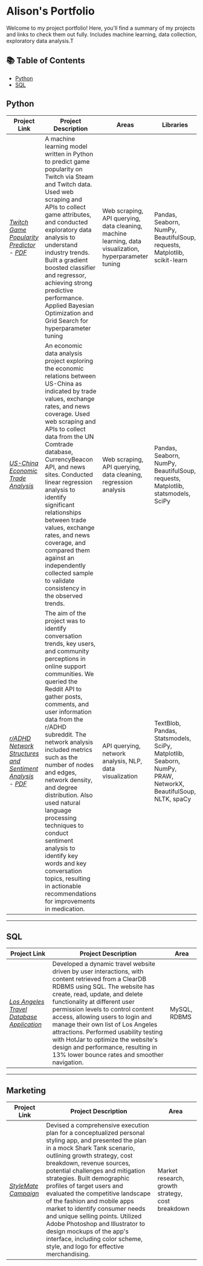 # Alison's Portfolio

Welcome to my project portfolio! Here, you'll find a summary of my projects and links to check them out fully. Includes machine learning, data collection, exploratory data analysis.T

## 📚 Table of Contents
- [Python](#python)
- [SQL](#sql)

## Python

| Project Link | Project Description | Areas | Libraries |    
|---|---|---|---|
| [*Twitch Game Popularity Predictor*](https://github.com/yq808/twitch-steam-game-predictor) - [*PDF*](https://drive.google.com/file/d/1DHscshubkXjs73n0DjLVueOtHETh48XE/view?usp=sharing) | A machine learning model written in Python to predict game popularity on Twitch via Steam and Twitch data. Used web scraping and APIs to collect game attributes, and conducted exploratory data analysis to understand industry trends. Built a gradient boosted classifier and regressor, achieving strong predictive performance. Applied Bayesian Optimization and Grid Search for hyperparameter tuning | Web scraping, API querying, data cleaning, machine learning, data visualization, hyperparameter tuning | Pandas, Seaborn, NumPy, BeautifulSoup, requests, Matplotlib, scikit-learn | 
| [*US-China Economic Trade Analysis*](https://github.com/yq808/us-china-trade-analysis) | An economic data analysis project exploring the economic relations between US-China as indicated by trade values, exchange rates, and news coverage. Used web scraping and APIs to collect data from the UN Comtrade database, CurrencyBeacon API, and news sites. Conducted linear regression analysis to identify significant relationships between trade values, exchange rates, and news coverage, and compared them against an independently collected sample to validate consistency in the observed trends. | Web scraping, API querying, data cleaning, regression analysis | Pandas, Seaborn, NumPy, BeautifulSoup, requests, Matplotlib, statsmodels, SciPy |   
| [*r/ADHD Network Structures and Sentiment Analysis*](https://github.com/yq808/reddit-network-sentiment-analysis) - [*PDF*](https://drive.google.com/file/d/125KIucKPlOFkUCpuH-SwJ5B0HgYS6dTC/view?usp=sharing) | The aim of the project was to identify conversation trends, key users, and community perceptions in online support communities. We queried the Reddit API to gather posts, comments, and user information data from the r/ADHD subreddit. The network analysis included metrics such as the number of nodes and edges, network density, and degree distribution. Also used natural language processing techniques to conduct sentiment analysis to identify key words and key conversation topics, resulting in actionable recommendations for improvements in medication. | API querying, network analysis, NLP, data visualization | TextBlob, Pandas, Statsmodels, SciPy, Matplotlib, Seaborn, NumPy, PRAW, NetworkX, BeautifulSoup, NLTK, spaCy |   

***

## SQL
| Project Link | Project Description | Area | 
|---|---|---|
| [*Los Angeles Travel Database Application*](https://github.com/yq808/la-travel-database-app) | Developed a dynamic travel website driven by user interactions, with content retrieved from a ClearDB RDBMS using SQL. The website has create, read, update, and delete functionality at different user permission levels to control content access, allowing users to login and manage their own list of Los Angeles attractions. Performed usability testing with HotJar to optimize the website's design and performance, resulting in 13\% lower bounce rates and smoother navigation. | MySQL, RDBMS | 

***

## Marketing
| Project Link | Project Description | Area | 
|---|---|---|
| [*StyleMate Campaign*](https://drive.google.com/file/d/1bCXeZv1Gag7HWC4C-esR-ktQvjOfNDZS/view?usp=sharing) | Devised a comprehensive execution plan for a conceptualized personal styling app, and presented the plan in a mock Shark Tank scenario, outlining growth strategy, cost breakdown, revenue sources, potential challenges and mitigation strategies. Built demographic profiles of target users and evaluated the competitive landscape of the fashion and mobile apps market to identify consumer needs and unique selling points. Utilized Adobe Photoshop and Illustrator to design mockups of the app's interface, including color scheme, style, and logo for effective merchandising. | Market research, growth strategy, cost breakdown | 
